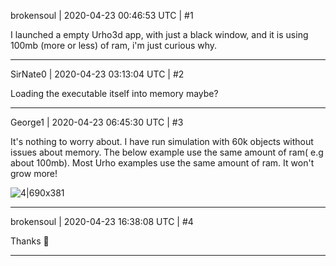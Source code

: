 brokensoul | 2020-04-23 00:46:53 UTC | #1

I launched a empty Urho3d app, with just a black window, and it is using 100mb (more or less) of ram, i'm just curious why.

-------------------------

SirNate0 | 2020-04-23 03:13:04 UTC | #2

Loading the executable itself into memory maybe?

-------------------------

George1 | 2020-04-23 06:45:30 UTC | #3

It's nothing to worry about.  I have run simulation with 60k objects without issues about memory.  The below example use the same amount of ram( e.g about 100mb).  Most Urho examples use the same amount of ram.  It won't grow more!

![4|690x381](upload://g5MIbAYUqzyz1awCKD2vuq39tDW.gif)

-------------------------

brokensoul | 2020-04-23 16:38:08 UTC | #4

Thanks :slightly_smiling_face:

-------------------------

